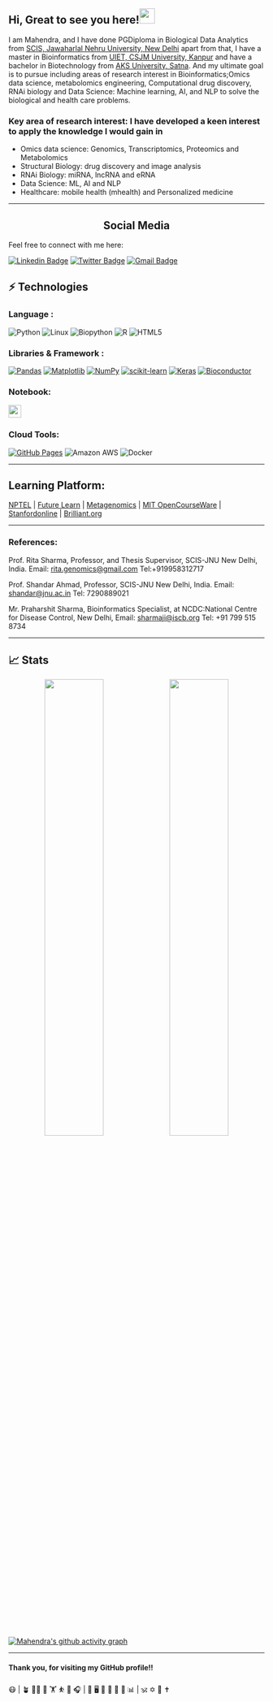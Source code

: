 <!---
Mahendras948/Mahendras948 is a ✨ special ✨ repository because its `README.md` (this file) appears on your GitHub profile.
You can click the Preview link to take a look at your changes.
--->

## Hi, Great to see you here!<img src="https://raw.githubusercontent.com/aemmadi/aemmadi/master/wave.gif" width="30px">

I am Mahendra, and I have done PGDiploma in Biological Data Analytics from [SCIS, Jawaharlal Nehru University, New Delhi](https://jnu.ac.in/scis) apart from that, I have a master in Bioinformatics from [UIET, CSJM University, Kanpur](http://csjmu.ac.in/uiet-kanpur/departments/computer-science-and-engineering/) and have a bachelor in Biotechnology from [AKS University, Satna](https://www.aksuniversity.ac.in/index.php/academics/life-sciences-technology). And my ultimate goal is to pursue including areas of research interest in Bioinformatics;Omics data science, metabolomics engineering, Computational drug discovery, RNAi biology and Data Science: Machine learning, AI, and NLP to solve the biological and health care problems.
 
 
### Key area of research interest: I have developed a keen interest to apply the knowledge I would gain in
- Omics data science: Genomics, Transcriptomics, Proteomics and Metabolomics
- Structural Biology: drug discovery and image analysis
- RNAi Biology: miRNA, lncRNA and eRNA
- Data Science: ML, AI and NLP
- Healthcare: mobile health (mhealth) and Personalized medicine

 
</p>
<hr />
<h2 align="center">Social Media</h2> 
Feel free to connect with me here:

[![Linkedin Badge](https://img.shields.io/badge/-mahendrasingh-blue?style=flat-square&logo=Linkedin&logoColor=white&link=https://www.linkedin.com/in/mahendra-singh-5aa7216b/)](https://www.linkedin.com/in/mahendra-singh-5aa7216b/)
[![Twitter Badge](https://img.shields.io/badge/-mahendrasingh-white?style=flat-square&logo=twitter&logoColor=blue&link=https://twitter.com/smahendra360)](https://twitter.com/smahendra360)
[![Gmail Badge](https://img.shields.io/badge/-mahendras948@gmail.com-c14438?style=flat-square&logo=Gmail&logoColor=white&link=mailto:mahendras94@gmail.com)](mailto:mahendras94@gmail.com)

## ⚡ Technologies

### Language :
![Python](https://img.shields.io/badge/-Python-black?style=flat-square&logo=Python)
![Linux](https://img.shields.io/badge/-Linux-black?style=flat-square&logo=Linux)
![Biopython](https://img.shields.io/badge/-Biopython-yellow?style=flat-square&logo=Biopython)
![R](https://img.shields.io/badge/-R-blue?style=flat-square&logo=R)
![HTML5](https://img.shields.io/badge/-HTML5-E34F26?style=flat-square&logo=html5&logoColor=white)

### Libraries & Framework :
<a href="#"><img alt="Pandas" src="https://img.shields.io/badge/Pandas%20-%23150458.svg?logo=pandas&logoColor=white"></a>
<a href="#"><img alt="Matplotlib" src="https://img.shields.io/badge/Matplotlib%20-%23150458.svg?logo=matplotlib&logoColor=green"></a>
<a href="#"><img alt="NumPy" src="https://img.shields.io/badge/Numpy%20-%23013243.svg?logo=numpy&logoColor=white"></a>
<a href="#"><img alt="scikit-learn" src="https://img.shields.io/badge/scikit-learn%20-%23013243.svg?logo=scikit-learn&logoColor=white"></a>
<a href="#"><img alt="Keras" src="https://img.shields.io/badge/Keras%20-%23D00000.svg?logo=Keras&logoColor=white"></a>
<a href="#"><img alt="Bioconductor" src="https://img.shields.io/badge/Bioconductor%20-%23150458.svg?logo=bioconductor&logoColor=blue"></a>

### Notebook:

<img src="https://img.shields.io/badge/jupyter-F3631D.svg?&style=for-the-badge&logo=jupyter&logoColor=white" height="25"/>

  
### Cloud Tools:

<a href="#"><img alt="GitHub Pages" src="https://img.shields.io/badge/GitHub%20Pages-%23327FC7.svg?logo=github&logoColor=white"></a>
![Amazon AWS](https://img.shields.io/badge/Amazon%20AWS-232F3E?style=flat-square&logo=amazon-aws)
![Docker](https://img.shields.io/badge/-Docker-black?style=flat-square&logo=docker)
</p>
<hr />

## Learning Platform:
[NPTEL](https://nptel.ac.in/) | 
[Future Learn](https://www.futurelearn.com/) | [Metagenomics](https://sites.google.com/site/wiki4metagenomics/pdf?authuser=0) |
[MIT OpenCourseWare](https://www.youtube.com/c/mitocw) | [Stanfordonline](https://www.youtube.com/user/stanfordonline) |  [Brilliant.org](https://brilliant.org/home/)
</p>
<hr />

### References:  
Prof. Rita Sharma, Professor, and Thesis Supervisor, SCIS-JNU New Delhi, India.
Email: rita.genomics@gmail.com   Tel:+919958312717

Prof. Shandar Ahmad, Professor, SCIS-JNU New Delhi, India. 
Email: shandar@jnu.ac.in Tel: 7290889021 

Mr. Praharshit Sharma, Bioinformatics Specialist, 
at NCDC:National Centre for Disease Control, New Delhi,
Email: sharmaji@iscb.org Tel: +91 799 515 8734
</p>
<hr />

## 📈 Stats
<p align="center">
	
  <img width="48%" src="https://github-readme-stats.vercel.app/api?username=mahendrasingh&show_icons=true&theme=tokyonight" />
  <img width="48%" src="https://github-readme-streak-stats.herokuapp.com/?user=Mahendra687&theme=tokyonight" />
</p>


[![Mahendra's github activity graph](https://activity-graph.herokuapp.com/graph?username=Mahendra687&theme=xcode)](https://git.io/mahendrasingh)

</p>
<hr />

#### Thank you, for visiting my GitHub profile!!

😷 | 🪴 🏃‍♂️ 🍃 🏋️‍ ⛹️‍ 🧘‍ 🎧 | 🎯 🖥️ 🧬 🦠 🧫 🧪 📊 | 🕉️ ✡️ 🕎 ✝️
